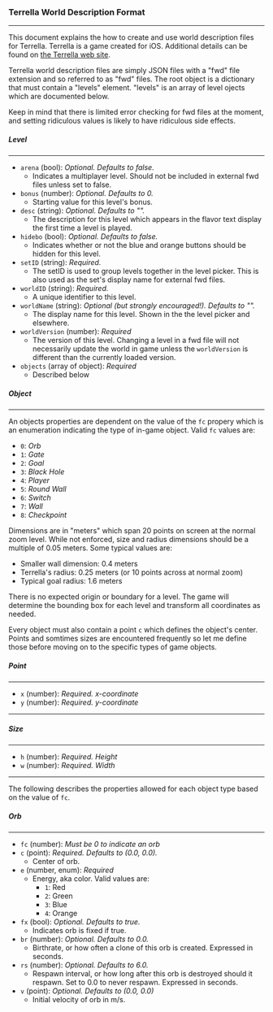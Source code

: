 ### Terrella World Description Format

---

This document explains the how to create and use world description files for Terrella. Terrella is a game created for iOS. Additional details can be found on [the Terrella web site](http://www.quietspark.com/terrella/). 

Terrella world description files are simply JSON files with a "fwd" file extension and so referred to as "fwd" files. The root object is a dictionary that must contain a "levels" element. "levels" is an array of level ojects which are documented below. 

Keep in mind that there is limited error checking for fwd files at the moment, and setting ridiculous values is likely to have ridiculous side effects.

##### Level

---

* `arena` (bool): *Optional. Defaults to false.*
  * Indicates a multiplayer level. Should not be included in external fwd files unless set to false.
* `bonus` (number): *Optional. Defaults to 0.*
  * Starting value for this level's bonus.
* `desc` (string): *Optional. Defaults to "".*
  * The description for this level which appears in the flavor text display the first time a level is played.
* `hidebo` (bool): *Optional. Defaults to false.*
  * Indicates whether or not the blue and orange buttons should be hidden for this level.
* `setID` (string): *Required.*
  * The setID is used to group levels together in the level picker. This is also used as the set's display name for external fwd files.
* `worldID` (string): *Required.*
  * A unique identifier to this level.
* `worldName` (string): *Optional (but strongly encouraged!). Defaults to "".*
  * The display name for this level. Shown in the the level picker and elsewhere.
* `worldVersion` (number): *Required*
  * The version of this level. Changing a level in a fwd file will not necessarily update the world in game unless the `worldVersion` is different than the currently loaded version. 
* `objects` (array of object): *Required*
  * Described below
  
##### Object

---

An objects properties are dependent on the value of the `fc` propery which is an enumeration indicating the type of in-game object. Valid `fc` values are:

* `0`: *Orb*
* `1`: *Gate*
* `2`: *Goal*
* `3`: *Black Hole*
* `4`: *Player*
* `5`: *Round Wall*
* `6`: *Switch*
* `7`: *Wall*
* `8`: *Checkpoint*

Dimensions are in "meters" which span 20 points on screen at the normal zoom level. While not enforced, size and radius dimensions should be a multiple of 0.05 meters. Some typical values are:

* Smaller wall dimension: 0.4 meters
* Terrella's radius: 0.25 meters (or 10 points across at normal zoom)
* Typical goal radius: 1.6 meters

There is no expected origin or boundary for a level. The game will determine the bounding box for each level and transform all coordinates as needed.

Every object must also contain a point `c` which defines the object's center. Points and somtimes sizes are encountered frequently so let me define those before moving on to the specific types of game objects. 

##### Point

---

* `x` (number): *Required. x-coordinate*
* `y` (number): *Required. y-coordinate*

---

##### Size

---

* `h` (number): *Required. Height*
* `w` (number): *Required. Width*

---

The following describes the properties allowed for each object type based on the value of `fc`.

##### Orb

---


* `fc` (number): *Must be 0 to indicate an orb*
* `c` (point): *Required. Defaults to (0.0, 0.0).*
  * Center of orb.
* `e` (number, enum): *Required*
  * Energy, aka color. Valid values are:
    * `1`: Red
    * `2`: Green
    * `3`: Blue
    * `4`: Orange
* `fx` (bool): *Optional. Defaults to true.*
  * Indicates orb is fixed if true.
* `br` (number): *Optional. Defaults to 0.0.*
  * Birthrate, or how often a clone of this orb is created. Expressed in seconds.
* `rs` (number): *Optional. Defaults to 6.0.*
  * Respawn interval, or how long after this orb is destroyed should it respawn. Set to 0.0 to never respawn. Expressed in seconds.
* `v` (point): *Optional. Defaults to (0.0, 0.0)*
  * Initial velocity of orb in m/s.

